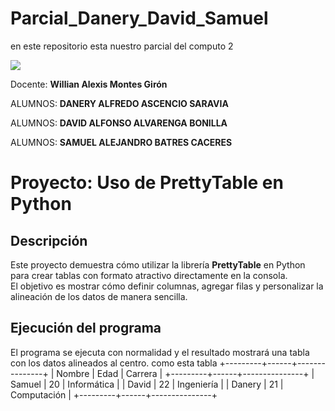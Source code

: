 # Parcial_Danery_David_Samuel
en este repositorio esta nuestro parcial del computo 2

<img src="https://ugb.edu.sv/wp-content/uploads/2023/06/UGB_LOGOTIPO_HORIZONTAL.png">

Docente: **Willian Alexis Montes Girón**

ALUMNOS: **DANERY ALFREDO ASCENCIO SARAVIA**

ALUMNOS: **DAVID ALFONSO ALVARENGA BONILLA**

ALUMNOS: **SAMUEL ALEJANDRO BATRES CACERES**


# Proyecto: Uso de PrettyTable en Python

## Descripción
Este proyecto demuestra cómo utilizar la librería **PrettyTable** en Python para crear tablas con formato atractivo directamente en la consola.  
El objetivo es mostrar cómo definir columnas, agregar filas y personalizar la alineación de los datos de manera sencilla.


## Ejecución del programa
El programa se ejecuta con normalidad y el resultado mostrará una tabla con los datos alineados al centro.
como esta tabla
+---------+------+---------------+
|  Nombre | Edad |    Carrera    |
+---------+------+---------------+
|  Samuel |  20  |  Informática  |
|  David  |  22  |  Ingeniería   |
|  Danery |  21  | Computación   |
+---------+------+---------------+
